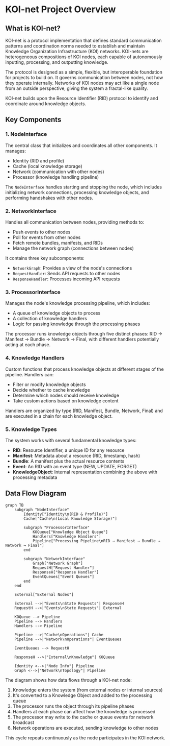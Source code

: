 # KOI-net Project Overview

## What is KOI-net?

KOI-net is a protocol implementation that defines standard communication patterns and coordination norms needed to establish and maintain Knowledge Organization Infrastructure (KOI) networks. KOI-nets are heterogeneous compositions of KOI nodes, each capable of autonomously inputting, processing, and outputting knowledge.

The protocol is designed as a simple, flexible, but interoperable foundation for projects to build on. It governs communication between nodes, not how they operate internally. Networks of KOI nodes may act like a single node from an outside perspective, giving the system a fractal-like quality.

KOI-net builds upon the Resource Identifier (RID) protocol to identify and coordinate around knowledge objects.

## Key Components

### 1. NodeInterface

The central class that initializes and coordinates all other components. It manages:

- Identity (RID and profile)
- Cache (local knowledge storage)
- Network (communication with other nodes)
- Processor (knowledge handling pipeline)

The `NodeInterface` handles starting and stopping the node, which includes initializing network connections, processing knowledge objects, and performing handshakes with other nodes.

### 2. NetworkInterface

Handles all communication between nodes, providing methods to:

- Push events to other nodes
- Poll for events from other nodes
- Fetch remote bundles, manifests, and RIDs
- Manage the network graph (connections between nodes)

It contains three key subcomponents:

- `NetworkGraph`: Provides a view of the node's connections
- `RequestHandler`: Sends API requests to other nodes
- `ResponseHandler`: Processes incoming API requests

### 3. ProcessorInterface

Manages the node's knowledge processing pipeline, which includes:

- A queue of knowledge objects to process
- A collection of knowledge handlers
- Logic for passing knowledge through the processing phases

The processor runs knowledge objects through five distinct phases: RID → Manifest → Bundle → Network → Final, with different handlers potentially acting at each phase.

### 4. Knowledge Handlers

Custom functions that process knowledge objects at different stages of the pipeline. Handlers can:

- Filter or modify knowledge objects
- Decide whether to cache knowledge
- Determine which nodes should receive knowledge
- Take custom actions based on knowledge content

Handlers are organized by type (RID, Manifest, Bundle, Network, Final) and are executed in a chain for each knowledge object.

### 5. Knowledge Types

The system works with several fundamental knowledge types:

- **RID**: Resource Identifier, a unique ID for any resource
- **Manifest**: Metadata about a resource (RID, timestamp, hash)
- **Bundle**: A manifest plus the actual resource contents
- **Event**: An RID with an event type (NEW, UPDATE, FORGET)
- **KnowledgeObject**: Internal representation combining the above with processing metadata

## Data Flow Diagram

```mermaid
graph TB
    subgraph "NodeInterface"
        Identity["Identity\n(RID & Profile)"]
        Cache["Cache\n(Local Knowledge Storage)"]

        subgraph "ProcessorInterface"
            KOQueue["Knowledge Object Queue"]
            Handlers["Knowledge Handlers"]
            Pipeline["Processing Pipeline\nRID → Manifest → Bundle → Network → Final"]
        end

        subgraph "NetworkInterface"
            Graph["Network Graph"]
            RequestH["Request Handler"]
            ResponseH["Response Handler"]
            EventQueues["Event Queues"]
        end
    end

    External["External Nodes"]

    External -->|"Events\nState Requests"| ResponseH
    RequestH -->|"Events\nState Requests"| External

    KOQueue --> Pipeline
    Pipeline --> Handlers
    Handlers --> Pipeline

    Pipeline -->|"Cache\nOperations"| Cache
    Pipeline -->|"Network\nOperations"| EventQueues

    EventQueues --> RequestH

    ResponseH -->|"External\nKnowledge"| KOQueue

    Identity <-->|"Node Info"| Pipeline
    Graph <-->|"Network\nTopology"| Pipeline
```

The diagram shows how data flows through a KOI-net node:

1. Knowledge enters the system (from external nodes or internal sources)
2. It's converted to a Knowledge Object and added to the processing queue
3. The processor runs the object through its pipeline phases
4. Handlers at each phase can affect how the knowledge is processed
5. The processor may write to the cache or queue events for network broadcast
6. Network operations are executed, sending knowledge to other nodes

This cycle repeats continuously as the node participates in the KOI network.
